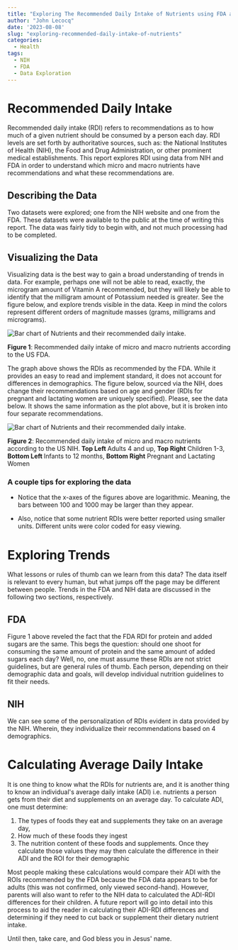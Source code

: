```yaml
---
title: "Exploring The Recommended Daily Intake of Nutrients using FDA and NIH Data"
author: "John Lecocq"
date: '2023-08-08'
slug: "exploring-recommended-daily-intake-of-nutrients"
categories:
  - Health
tags:
  - NIH
  - FDA
  - Data Exploration
---
```


# Recommended Daily Intake 

Recommended daily intake (RDI) refers to recommendations as to how much of a given nutrient should be consumed by a person each day. RDI levels are set forth by authoritative sources, such as: the National Institutes of Health (NIH), the Food and Drug Administration, or other prominent medical establishments. This report explores RDI using data from NIH and FDA in order to understand which micro and macro nutrients have recommendations and what these recommendations are.

## Describing the Data

Two datasets were explored; one from the NIH website and one from the FDA. These datasets were available to the public at the time of writing this report. The data was fairly tidy to begin with, and not much processing had to be completed.

## Visualizing the Data

Visualizing data is the best way to gain a broad understanding of trends in data. For example, perhaps one will not be able to read, exactly, the microgram amount of Vitamin A recommended, but they will likely be able to identify that the milligram amount of Potassium needed is greater. See the figure below, and explore trends visible in the data. Keep in mind the colors represent different orders of magnitude masses (grams, milligrams and micrograms).

<div class="figure">
<img src="{{< blogdown/postref >}}index_files/plots/RDI_plot_fda.png" alt="Bar chart of Nutrients and their recommended daily intake." />
<p class="caption"><span id="fig:weight_time"></span><strong>Figure 1</strong>: Recommended daily intake of micro and macro nutrients according to the US FDA.</p>
</div>

The graph above shows the RDIs as recommended by the FDA. While it provides an easy to read and implement standard, it does not account for differences in demographics. The figure below, sourced via the NIH, does change their recommendations based on age and gender (RDIs for pregnant and lactating women are uniquely specified). Please, see the data below. It shows the same information as the plot above, but it is broken into four separate recommendations.

<div class="figure">
<img src="{{< blogdown/postref >}}index_files/plots/RDI_plot_nih.png" alt="Bar chart of Nutrients and their recommended daily intake." />
<p class="caption"><span id="fig:weight_time"></span><strong>Figure 2</strong>: Recommended daily intake of micro and macro nutrients according to the US NIH.<strong> Top Left </strong>Adults 4 and up, <strong>Top Right</strong> Children 1-3,<strong> Bottom Left </strong>Infants to 12 months, <strong>Bottom Right</strong> Pregnant and Lactating Women</p>
</div>

### A couple tips for exploring the data

- Notice that the x-axes of the figures above are logarithmic. Meaning, the bars between 100 and 1000 may be larger than they appear. 

- Also, notice that some nutrient RDIs were better reported using smaller units. Different units were color coded for easy viewing. 

# Exploring Trends

What lessons or rules of thumb can we learn from this data? The data itself is relevant to every human, but what jumps off the page may be different between people. Trends in the FDA and NIH data are discussed in the following two sections, respectively.

## FDA

Figure 1 above reveled the fact that the FDA RDI for protein and added sugars are the same. This begs the question: should one shoot for consuming the same amount of protein and the same amount of added sugars each day? Well, no, one must assume these RDIs are not strict guidelines, but are general rules of thumb. Each person, depending on their demographic data and goals, will develop individual nutrition guidelines to fit their needs. 

## NIH

We can see some of the personalization of RDIs evident in data provided by the NIH. Wherein, they individualize their recommendations based on 4 demographics. 

# Calculating Average Daily Intake

It is one thing to know what the RDIs for nutrients are, and it is another thing to know an individual's average daily intake (ADI) i.e. nutrients a person gets from their diet and supplements on an average day. To calculate ADI, one must determine:

1) The types of foods they eat and supplements they take on an average day,
2) How much of these foods they ingest 
3) The nutrition content of these foods and supplements. Once they calculate those values they may then calculate the difference in their ADI and the ROI for their demographic

Most people making these calculations would compare their ADI with the ROIs recommended by the FDA because the FDA data appears to be for adults (this was not confirmed, only viewed second-hand). However, parents will also want to refer to the NIH data to calculated the ADI-RDI differences for their children. A future report will go into detail into this process to aid the reader in calculating their ADI-RDI differences and determining if they need to cut back or supplement their dietary nutrient intake. 

Until then, take care, and God bless you in Jesus' name.